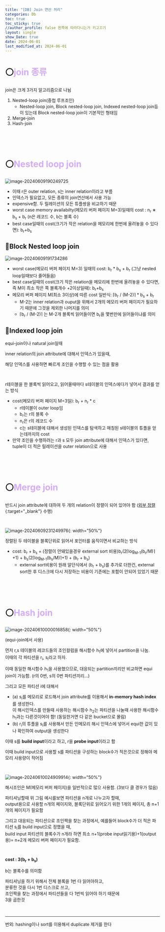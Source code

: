 ```yaml
---
title: "[DB] Join 연산 처리"
categories: Db
toc: true
toc_sticky: true
//author_profile: false 왼쪽에 따라다니는거 키고끄기
layout: single
show_Date: true
date: 2024-06-01
last_modified_at: 2024-06-01
---
```


# ⚪<span style="color: #D6ABFA;">join 종류</span>

join은 크게 3가지 알고리즘으로 나뉨

1. Nested-loop join(중첩 루프조인)
   - Nested-loop join, Block nested-loop join, Indexed nested-loop join등이 있는데 Block nested-loop join이 기본적인 형태임
2. Merge-join
3. Hash-join

<br>

<br>

<br>

# ⚪<span style="color: #D6ABFA;">Nested loop join</span>

![image-20240609190249725](../../assets/images/2024-06-08-Join/image-20240609190249725.png)

- 이때 r은 outer relation, s는 inner relation이라고 부름
- 인덱스가 필요없고, 모든 종류의 join연산에서 사용 가능
- expensive함. 두 릴레이션의 모든 튜플쌍을 비교하기 때문
- worst case memory availabilty(메모리 버퍼 페이지 M=3)일때의 cost : n<sub>r</sub> ∗ b<sub>s</sub> + b<sub>r</sub> (n은 레코드 수, b는 블록 수)
- best case일때의 cost(크기가 작은 relation을 메모리에 한번에 올려놓을 수 있다면):  b<sub>r</sub>+b<sub>s</sub>

## 🔹Block Nested loop join

![image-20240609191734286](../../assets/images/2024-06-08-Join/image-20240609191734286.png)

- worst case(메모리 버퍼 페이지 M=3) 일때의 cost:  b<sub>r</sub> * b<sub>s</sub> + b<sub>r</sub> (그냥 nested loop일때보다 줄어들음)
- best case일때의 cost(크기 작은 relation을 메모리에 한번에 올려놓을 수 있다면, 즉 M이 최소 작은 쪽 블록개수 +2이상일때): b<sub>r</sub>+b<sub>s</sub>
- 메모리 버퍼 페이지 M(최소 3이상)에 따른 cost 일반식:  ⌈b<sub>r</sub> / (M-2)⌉ * b<sub>s</sub> + b<sub>r</sub>
  - M-2는 inner relation과 ouput을 위해서 2개의 메모리 버퍼 페이지가 필요하기 때문에 그것을 제외한 나머지를 의미
  - ⌈b<sub>r</sub> / (M-2)⌉ 는 M-2개 블록씩 읽어들이면 b<sub>r</sub>을 몇번만에 읽어들이냐를 의미

## 🔹Indexed loop join

equi-join이나 natural join일때

inner relation의 join attribute에 대해서 인덱스가 있을때,

해당 인덱스를 사용하면 빠르게 조인을 수행할 수 있는 점을 활용

<br>

r테이블을 한 블록씩 읽어오고, 읽어올때마다 s테이블의 인덱스에다가 넣어서 결과를 얻는 방식

- cost(메모리 버퍼 페이지 M=3일):  b<sub>r</sub> +  n<sub>r</sub> * c
  - r테이블이 outer loop임
  - b<sub>r</sub>는 r의 블록 수
  - n<sub>r</sub>은 r의 레코드 수
  - c는 s테이블에 대해서 생성된 인덱스를 탐색하고 매칭된 s테이블의 튜플을 얻는데까지의 cost
- 만약 조인을 수행하려는 r과 s 모두 join attribute에 대해서 인덱스가 있다면, tuple이 더 적은 릴레이션을 outer relation으로 사용

<br>

<br>

<br>

# ⚪<span style="color: #D6ABFA;">Merge join</span>

반드시 join attribute에 대하여 두 개의 relation이 정렬이 되어 있어야 함 ([외부 정렬](https://igh01gi.github.io/db/ExternalSort/){:target="_blank"} 수행)

<br>

![image-20240609231249976](../../assets/images/2024-06-08-Join/image-20240609231249976.png){: width="50%"}

정렬된 두 테이블을 블록단위로 읽어서 포인터를 움직이면서 비교하는 방식

- cost: b<sub>r</sub> + b<sub>s</sub>  + (정렬이 안돼있을경우 external sort 비용)b<sub>r</sub>(2⌈log<sub>M-1</sub>(b<sub>r</sub>/M)⌉+1) + b<sub>s</sub>(2⌈log<sub>M-1</sub>(b<sub>s</sub>/M)⌉+1) + (b<sub>r</sub> +  b<sub>s</sub>)
  - external sort비용이 원래 알던식에서 (b<sub>r</sub> +  b<sub>s</sub>)를 추가로 더한건, external sort한 후 디스크에 다시 저장하는 비용이 기존에는 포함이 안되어 있었기 때문

<br>

<br>

<br>

# ⚪<span style="color: #D6ABFA;">Hash join</span>

![image-20240610000016858](../../assets/images/2024-06-08-Join/image-20240610000016858.png){: width="50%"}

(equi-join에서 사용)

먼저 r,s 테이블의 레코드들의 조인컬럼을 해시함수 h<sub>1</sub>에 넣어서 partition을 나눔.  
이때의 각 파티션을 r<sub>i</sub>, s<sub>i</sub>라고 하자.

이때 동일한 해시함수 h<sub>1</sub>을 사용했으므로, 대응되는 partition끼리만 비교하면 equi join이 가능함. (r의 0번, s의 0번 파티션끼리...)

그리고 모든 파티션 i에 대해서   

- (a) s<sub>i</sub>를 메모리로 로드해서 join attribute를 이용해서 **in-memory hash index**를 생성한다.   
  이 해시인덱스를  만들때 사용하는 해시함수 h<sub>2</sub>는 파티션을 나눌때 사용한 해시함수 h<sub>1</sub>과는 다른것이어야 함! (동일한거면 다 같은 bucket으로 몰림)
- (b) r<sub>i</sub>의 튜플을 s<sub>i</sub>를 사용해서 만든 인메모리 해시 인덱스에 넣어서 equi한 값이 있나 확인하여 output을 생성한다

이때 s를 **build input**이라고 하고, r을 **probe input**이라고 함

이때 build input으로 사용할 s를 파티션을 구성하는 block수가 적은것으로 정해야 메모리 사용량이 적어짐

<br>

![image-20240610024909914](../../assets/images/2024-06-08-Join/image-20240610024909914.png){: width="50%"}

해시조인은 M(메모리 버퍼 페이지)을 일반적으로 많으 사용함. (3보다 클 경우가 많음)

파티셔닝할때 위 그림 예시를보면 파티션을 n개로 나누고자 할때,   
output용으로 사용할 n개의 페이지와, 블록단위로 읽어오기 위한 1개의 페이지, 총 n+1개의 페이지가 필요함

그리고 대응되는 파티션으로 조인짝을 찾는 과정에서, 예를들어 block수가 더 적은 파티션 s<sub>i</sub>를 build input으로 정했을 때,  
build input 파티션의 블록수가 n개라 하면 최소 n+1(probe input읽기용)+1(output용)= n+2개 메모리 버퍼 페이지가 필요함.

<br>

**cost : 3(b<sub>r</sub> +  b<sub>s</sub>)**

b는 블록수를 의미함

파티셔닝을 하기 위해서 전체 블록을 1번 다 읽어야하고,  
분류한 것을 다시 1번 디스크로 쓰고,  
조인짝을 찾는 과정에서 파티션들을 다 1번씩 읽어야 하기 때문에  
3을 곱한것

<br>

---

번외: hashing이나 sort를 이용해서 duplicate 제거를 한다
